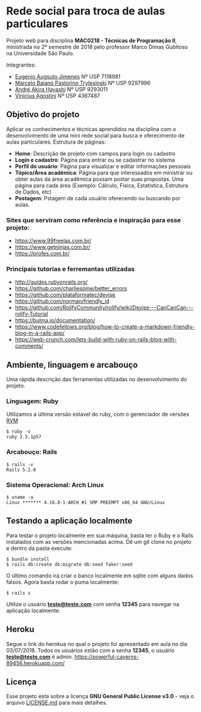 # Rede social para troca de aulas particulares

Projeto web para disciplina **MAC0218 - Técnicas de Programação II**, ministrada no 2º semestre de 2018
pelo professor Marco Dimas Gubitoso na Universidade São Paulo.

Integrantes:
* [Eugenio Augsuto Jimenes](https://github.com/callmarx) Nº USP 7118981
* [Marcelo Baiano Pastorino Trylesinski](https://github.com/Kludex)    Nº USP 9297996
* [André Akira Hayashi](https://github.com/Akiira23) Nº USP 9293011
* [Vinicius Agostini](https://github.com/viagostini) Nº USP 4367487


## Objetivo do projeto

Aplicar os conhecimentos e técnicas aprendidos na disciplina com  o desenvolvimento de uma mini rede social para busca e oferecimento de aulas particulares. Estrutura de páginas:

* __Home__: Descrição de projeto com campos para login ou cadastro
* __Login e cadastro__: Página para entrar ou se cadastrar no sistema
* __Perfil do usuário__: Página para visualizar e editar informações pessoais
* __Tópico/Área académica__: Página para que interessados em ministrar ou obter aulas da área acadêmica possam postar suas propostas. Uma página para cada área (Exemplo: Cálculo, Física, Estatística, Estrutura de Dados, etc)
* __Postagem__: Pstagem de cada usuário oferecendo ou buscando por aulas.

### Sites que serviram como referência e inspiração para esse projeto:
- https://www.99freelas.com.br/
- https://www.getninjas.com.br/
- https://profes.com.br/

### Principais tutorias e ferremantas utilizadas
- http://guides.rubyonrails.org/
- https://github.com/charliesome/better_errors
- https://github.com/plataformatec/devise
- https://github.com/norman/friendly_id
- https://github.com/RolifyCommunity/rolify/wiki/Devise---CanCanCan---rolify-Tutorial
- https://bulma.io/documentation/
- https://www.codefellows.org/blog/how-to-create-a-markdown-friendly-blog-in-a-rails-app/
- https://web-crunch.com/lets-build-with-ruby-on-rails-blog-with-comments/

## Ambiente, linguagem e arcabouço

Uma rápida descrição das ferramentas utilizadas no desenvolvimento do projeto.



### Linguagem: Ruby

Utilizamos a última versão estavel do ruby, com o gerenciador de versões [RVM](https://rvm.io/)

```
$ ruby -v
ruby 2.5.1p57
```

### Arcabouço: Rails

```
$ rails -v
Rails 5.2.0
```

### Sistema Operacional: Arch Linux

```
$ uname -a
Linux ******* 4.16.8-1-ARCH #1 SMP PREEMPT x86_64 GNU/Linux
```

## Testando a aplicação localmente

Para testar o projeto localmente em sua máquina, basta ter o Ruby e o Rails instalados com as versões mencionadas acima. Dê um git clone no projeto e dentro da pasta execute:

```
$ bundle install
$ rails db:create db:migrate db:seed faker:seed
```
O último comando irá criar o banco localmente em sqlite com alguns dados falsos. Agora basta rodar o puma localmente:

```
$ rails s
```
Utilize o usuário **teste@teste.com** com senha **12345** para navegar na aplicação localmente.

## Heroku

Segue o link do herokua no qual o projeto foi apresentado em aula no dia 03/07/2018. Todos os usuários estão com a senha **12345**, o usuário **teste@teste.com** é admin.
https://powerful-caverns-89456.herokuapp.com/


## Licença
Esse projeto esta sobre a licença __GNU General Public License v3.0__ - veja o arquivo [LICENSE.md](LICENSE.md) para mais detalhes.
